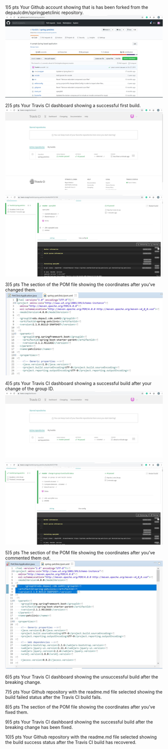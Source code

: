 1)5 pts Your Github account showing that is has been forked from the depaulcdm/springpetclinic repository.![Screen Capture #1](images/Image1.JPG)

2)5 pts Your Travis CI dashboard showing a successful first build.
![Screen Capture #2](images/Image2.JPG) 

![Screen Capture #2_1](images/Image2_1.JPG) 

3)5 pts The section of the POM file showing the coordinates after you’ve changed them.![Screen Capture #3](images/Image3.JPG)

4)5 pts Your Travis CI dashboard showing a successful build after your change of the group ID.
![Screen Capture #4_1](images/Image4_1.JPG) 

![Screen Capture #4_2](images/Image4_2.JPG)

5)5 pts The section of the POM file showing the coordinates after you’ve commented them out. ![Screen Capture #5](images/Image5.JPG)

6)5 pts Your Travis CI dashboard showing the unsuccessful build after the breaking change.

7)5 pts Your Github repository with the readme.md file selected showing the build failed status after the Travis CI build fails.

8)5 pts The section of the POM file showing the coordinates after you’ve fixed them.

9)5 pts Your Travis CI dashboard showing the successful build after the breaking change has been fixed.

10)5 pts Your Github repository with the readme.md file selected showing the build success status after the Travis CI build has recovered.
